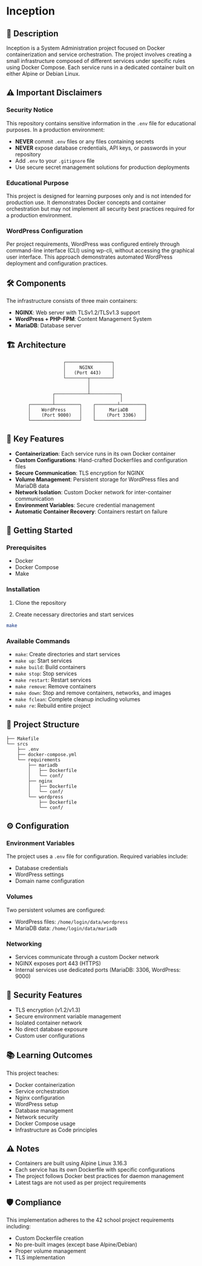 # Inception

## 📝 Description

Inception is a System Administration project focused on Docker containerization and service orchestration. The project involves creating a small infrastructure composed of different services under specific rules using Docker Compose. Each service runs in a dedicated container built on either Alpine or Debian Linux.

## ⚠️ Important Disclaimers

### Security Notice
This repository contains sensitive information in the `.env` file for educational purposes. In a production environment:
- **NEVER** commit `.env` files or any files containing secrets
- **NEVER** expose database credentials, API keys, or passwords in your repository
- Add `.env` to your `.gitignore` file
- Use secure secret management solutions for production deployments

### Educational Purpose
This project is designed for learning purposes only and is not intended for production use. It demonstrates Docker concepts and container orchestration but may not implement all security best practices required for a production environment.

### WordPress Configuration
Per project requirements, WordPress was configured entirely through command-line interface (CLI) using wp-cli, without accessing the graphical user interface. This approach demonstrates automated WordPress deployment and configuration practices.

## 🛠 Components

The infrastructure consists of three main containers:
- **NGINX**: Web server with TLSv1.2/TLSv1.3 support
- **WordPress + PHP-FPM**: Content Management System
- **MariaDB**: Database server

## 🏗 Architecture

```plaintext
                     ┌─────────────────┐
                     │     NGINX       │
                     │   (Port 443)    │
                     └────────┬────────┘
                              │
                              │
                 ┌────────────┴───────────┐
                 │                        │
        ┌────────┴─────────┐    ┌────────┴─────────┐
        │    WordPress     │    │     MariaDB      │
        │    (Port 9000)   │    │    (Port 3306)   │
        └──────────────────┘    └──────────────────┘
```

## 🔑 Key Features

- **Containerization**: Each service runs in its own Docker container
- **Custom Configurations**: Hand-crafted Dockerfiles and configuration files
- **Secure Communication**: TLS encryption for NGINX
- **Volume Management**: Persistent storage for WordPress files and MariaDB data
- **Network Isolation**: Custom Docker network for inter-container communication
- **Environment Variables**: Secure credential management
- **Automatic Container Recovery**: Containers restart on failure

## 🚀 Getting Started

### Prerequisites

- Docker
- Docker Compose
- Make

### Installation

1. Clone the repository

2. Create necessary directories and start services
```bash
make
```

### Available Commands

- `make`: Create directories and start services
- `make up`: Start services
- `make build`: Build containers
- `make stop`: Stop services
- `make restart`: Restart services
- `make remove`: Remove containers
- `make down`: Stop and remove containers, networks, and images
- `make fclean`: Complete cleanup including volumes
- `make re`: Rebuild entire project

## 📂 Project Structure

```
├── Makefile
└── srcs
    ├── .env
    ├── docker-compose.yml
    └── requirements
        ├── mariadb
        │   ├── Dockerfile
        │   └── conf/
        ├── nginx
        │   ├── Dockerfile
        │   └── conf/
        └── wordpress
            ├── Dockerfile
            └── conf/
```

## ⚙️ Configuration

### Environment Variables
The project uses a `.env` file for configuration. Required variables include:
- Database credentials
- WordPress settings
- Domain name configuration

### Volumes
Two persistent volumes are configured:
- WordPress files: `/home/login/data/wordpress`
- MariaDB data: `/home/login/data/mariadb`

### Networking
- Services communicate through a custom Docker network
- NGINX exposes port 443 (HTTPS)
- Internal services use dedicated ports (MariaDB: 3306, WordPress: 9000)

## 🔐 Security Features

- TLS encryption (v1.2/v1.3)
- Secure environment variable management
- Isolated container network
- No direct database exposure
- Custom user configurations

## 📚 Learning Outcomes

This project teaches:
- Docker containerization
- Service orchestration
- Nginx configuration
- WordPress setup
- Database management
- Network security
- Docker Compose usage
- Infrastructure as Code principles

## ⚠️ Notes

- Containers are built using Alpine Linux 3.16.3
- Each service has its own Dockerfile with specific configurations
- The project follows Docker best practices for daemon management
- Latest tags are not used as per project requirements

## 🛡️ Compliance

This implementation adheres to the 42 school project requirements including:
- Custom Dockerfile creation
- No pre-built images (except base Alpine/Debian)
- Proper volume management
- TLS implementation
